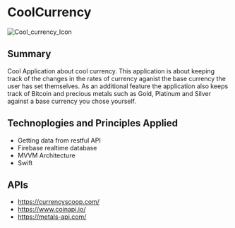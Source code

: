 # CoolCurrency
![Cool_currency_Icon](https://user-images.githubusercontent.com/80006278/138697715-0c3fd6e0-7b83-4210-9068-17de91b9588e.png)

## Summary
Cool Application about cool currency. This application is about keeping track of the changes in the rates of currency aganist the base currency the user has set themselves. As an additional feature the application also keeps track of Bitcoin and precious metals such as Gold, Platinum and Silver against a base currency you chose yourself.

## Technoplogies and Principles Applied
- Getting data from restful API
- Firebase realtime database
- MVVM Architecture
- Swift

## APIs
- https://currencyscoop.com/
- https://www.coinapi.io/
- https://metals-api.com/
